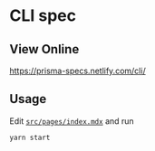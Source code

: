 # CLI spec

<!-- START doctoc -->
<!-- END doctoc -->

## View Online

https://prisma-specs.netlify.com/cli/

## Usage

Edit [`src/pages/index.mdx`](src/pages/index.mdx) and run

```
yarn start
```
